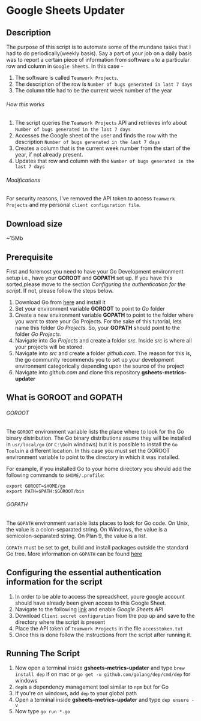 # Google Sheets Updater

## Description

The purpose of this script is to automate some of the mundane tasks that I had to do periodically(weekly basis). 
Say a part of your job on a daily basis was to report a certain piece of information from software `a` to a particular row and column in `Google Sheets`. 
In this case -
1. The software is called `Teamwork Projects`. 
2. The description of the row is `Number of bugs generated in last 7 days`
3. The column title had to be the current week number of the year

###### How this works

1. The script queries the  `Teamwork Projects` API and retrieves info about `Number of bugs generated in the last 7 days`
2. Accesses the Google sheet of the user and finds the row with the description `Number of bugs generated in the last 7 days` 
3. Creates a column that is the current week number from the start of the year, if not already present. 
4. Updates that row and column with the `Number of bugs generated in the last 7 days`

###### Modifications 

For security reasons, I've removed the API token to access `Teamwork Projects` and my personal `client configuration file`. 

## Download size

~15Mb

## Prerequisite

First and foremost you need to have your Go Development environment setup i.e., have your __GOROOT__ and __GOPATH__ set up. If you have this sorted,please move to the section _Configuring the authentication for the script_. If not, please follow the steps below.
1. Download Go from [here](https://golang.org/dl/) and install it
2. Set your environment variable __GOROOT__ to point to _Go_ folder
3. Create a new environment variable __GOPATH__ to point to the folder where you want to store your Go Projects. For the sake of this     tutorial, lets name this folder _Go Projects_. So, your __GOPATH__ should point to the folder _Go Projects_.
4. Navigate into _Go Projects_ and create a folder _src_. Inside _src_ is where all your projects will be stored.
5. Navigate into _src_ and create a folder _github.com_. The reason for this is, the go community recommends you to set up your development environment categorically depending upon the source of the project
6. Navigate into _github.com_ and clone this repository __gsheets-metrics-updater__

## What is GOROOT and GOPATH
###### GOROOT
The `GOROOT` environment variable lists the place where to look for the Go binary distribution. The Go binary distributions asume they will be installed in `usr/local/go` (or `C:\Go`in windows) but it is possible to install the `Go Tools`in a different location. In this case you must set the  GOROOT environment variable to point to the directory in which it was installed.

For example, if you installed Go to your home directory you should add the following commands to `$HOME/.profile`:
```
export GOROOT=$HOME/go
export PATH=$PATH:$GOROOT/bin
```
###### GOPATH
The `GOPATH` environment variable lists places to look for Go code. On Unix, the value is a colon-separated string. On Windows, the value is a semicolon-separated string. On Plan 9, the value is a list.

`GOPATH` must be set to get, build and install packages outside the standard Go tree.
More information on `GOPATH` can be found [here](https://golang.org/doc/install#tarball_non_standard)

## Configuring the essential authentication information for the script

1. In order to be able to access the spreadsheet, youre google account should have already been given access to this Google Sheet. 
2. Navigate to the following [link](https://developers.google.com/sheets/api/quickstart/go) and enable _Google Sheets API_ 
3. Download `Client secret configuration` from the pop up and save to the directory where the script is present
4. Place the API token of `Teamwork Projects` in the file `accesstoken.txt` 
5. Once this is done follow the instructions from the script after running it.


## Running The Script

1. Now open a terminal inside __gsheets-metrics-updater__ and type `brew install dep` if on mac or `go get -u github.com/golang/dep/cmd/dep` for windows
2. `dep`is a dependency management tool similar to `npm` but for Go
3. If you're on windows, add `dep` to your global path
4. Open a terminal inside __gsheets-metrics-updater__ and type `dep ensure -v`
5. Now type `go run *.go`